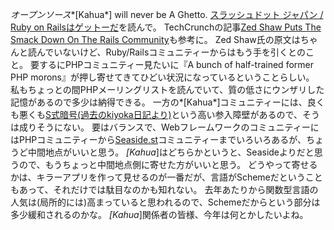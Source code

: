 *オープンソース**[Kahua*] will never be A Ghetto.
[スラッシュドット ジャパン / Ruby on Railsはゲットーだ](http://slashdot.jp/articles/08/01/02/0046222.shtml)を読んで。
TechCrunchの記事[Zed Shaw Puts The Smack Down On The Rails Community](http://www.techcrunch.com/2008/01/01/zed-shaw-puts-the-smack-down-on-the-rails-community/)も参考に。
Zed Shaw氏の原文はちゃんと読んでいないけど、Ruby/Railsコミュニティーからはもう手を引くとのこと。
要するにPHPコミュニティー見たいに『A bunch of half-trained former PHP morons』が押し寄せてきてひどい状況になっているということらしい。
私もちょっとの間PHPメーリングリストを読んでいて、質の低さにウンザリした記憶があるので多少は納得できる。
一方の*[Kahua*]コミュニティーには、良くも悪くも[S式暗号(過去のkiyoka日記より)](http://www.netfort.gr.jp/~kiyoka/diary/?date=20060404)という高い参入障壁があるので、そうは成りそうにない。
要はバランスで、WebフレームワークのコミュニティーにはPHPコミュニティーから[Seaside.st](http://www.seaside.st/)コミュニティーまでいろいろあるが、ちょうど中間地点がいいと思う。
*[Kahua*]はどちらかというと、Seasideよりだと思うので、もうちょっと中間地点側に寄せた方がいいと思う。
どうやって寄せるかは、キラーアプリを作って見せるのが一番だが、言語がSchemeだということもあって、それだけでは駄目なのかも知れない。
去年あたりから関数型言語の人気は(局所的には)高まっていると思われるので、Schemeだからという部分は多少緩和されるのかな。
*[Kahua*]関係者の皆様、今年は何とかしたいよね。
